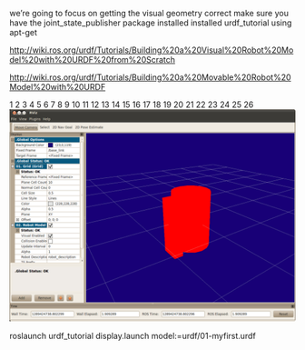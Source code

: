 we’re going to focus on getting the visual geometry correct
make sure you have the joint_state_publisher package installed
installed urdf_tutorial using apt-get

http://wiki.ros.org/urdf/Tutorials/Building%20a%20Visual%20Robot%20Model%20with%20URDF%20from%20Scratch

http://wiki.ros.org/urdf/Tutorials/Building%20a%20Movable%20Robot%20Model%20with%20URDF

   1 <?xml version="1.0"?>
   2 <robot name="origins">
   3   <link name="base_link">
   4     <visual>
   5       <geometry>
   6         <cylinder length="0.6" radius="0.2"/>
   7       </geometry>
   8     </visual>
   9   </link>
  10 
  11   <link name="right_leg">
  12     <visual>
  13       <geometry>
  14         <box size="0.6 0.1 0.2"/>
  15       </geometry>
  16       <origin rpy="0 1.57075 0" xyz="0 0 -0.3"/>
  17     </visual>
  18   </link>
  19 
  20   <joint name="base_to_right_leg" type="fixed">
  21     <parent link="base_link"/>
  22     <child link="right_leg"/>
  23     <origin xyz="0 -0.22 0.25"/>
  24   </joint>
  25 
  26 </robot>
  ![Alt text](images/image.png)

roslaunch urdf_tutorial display.launch model:=urdf/01-myfirst.urdf